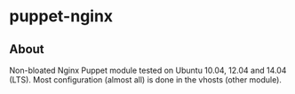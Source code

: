 puppet-nginx
============
About
-----
Non-bloated Nginx Puppet module tested on Ubuntu 10.04, 12.04 and 14.04 (LTS). Most configuration (almost all) is done in the vhosts (other module).
